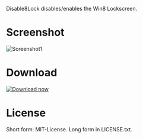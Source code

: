 Disable8Lock disables/enables the Win8 Lockscreen.

# Screenshot
![Screenshot1](https://github.com/downloads/2quader/Disable8Lock/screenshot.png)

# Download
[![Download now](https://github.com/downloads/2quader/Disable8Lock/downloadnow.png)](https://github.com/downloads/2quader/Disable8Lock/disable8lock.exe)

# License
Short form: MIT-License.
Long form in LICENSE.txt.
